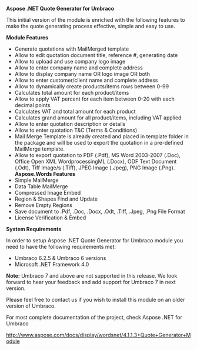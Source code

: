 ﻿**Aspose .NET Quote Generator for Umbraco**

This initial version of the module is enriched with the following features to make the quote generating process effective, simple and easy to use.

**Module Features**
* Generate quotations with MailMerged template
* Allow to edit quotation document title, reference #, generating date
* Allow to upload and use company logo image
* Allow to enter company name and complete address
* Allow to display company name OR logo image OR both
* Allow to enter customer/client name and complete address
* Allow to dynamically create products/items rows between 0-99
* Calculates total amount for each product/items
* Allow to apply VAT percent for each item between 0-20 with each decimal points
* Calculates VAT and total amount for each product
* Calculates grand amount for all product/items, including VAT applied
* Allow to enter quotation description or details
* Allow to enter quotation T&C (Terms & Conditions)
* Mail Merge Template is already created and placed in template folder in the package and will be used to export the quotation in a pre-defined MailMerge template.
* Allow to export quotation to PDF (.Pdf), MS Word 2003-2007 (.Doc), Office Open XML WordprocessingML (.Docx), ODF Text Document (.Odt), Tiff Image/s (.Tiff), JPEG Image (.Jpeg), PNG Image (.Png).
**Aspose.Words Features**
* Simple MailMerge
* Data Table MailMerge
* Compressed Image Embed
* Region & Shapes Find and Update
* Remove Empty Regions
* Save document to .Pdf, .Doc, .Docx, .Odt, .Tiff, .Jpeg, .Png File Format
* License Verification & Embed 

**System Requirements**

In order to setup Aspose .NET Quote Generator for Umbraco module you need to have the following requirements met:
* Umbraco 6.2.5 & Umbraco 6 versions
* Microsoft .NET Framework 4.0

**Note:** Umbraco 7 and above are not supported in this release. We look forward to hear your feedback and add support for Umbraco 7 in next version.

Please feel free to contact us if you wish to install this module on an older version of Umbraco.

For most complete documentation of the project, check Aspose .NET for Umbraco

http://www.aspose.com/docs/display/wordsnet/4.1.1.3+Quote+Generator+Module
